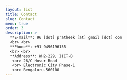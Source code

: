 ```yaml
---
layout: list
title: Contact
slug: Contact
menu: true
order: 3
description: >
  **E-mail**: 96 [dot] pratheek [at] gmail [dot] com 
  <br> <br>
  **Phone**: +91 9496196155
  <br> <br>
  **Address**: WH2-229, IIIT-B
   <br> 26/C Hosur Road
   <br> Electronic City Phase-1
   <br> Bengaluru-560100
---
```

